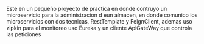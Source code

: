 Este en un pequeño proyecto de practica en donde contruyo un microservicio para la administracion d eun almacen, en donde comunico los microservicios con dos tecnicas, RestTemplate y FeignClient, ademas uso zipkin para el monitoreo
uso Eureka y un cliente ApiGateWay que controla las peticiones
